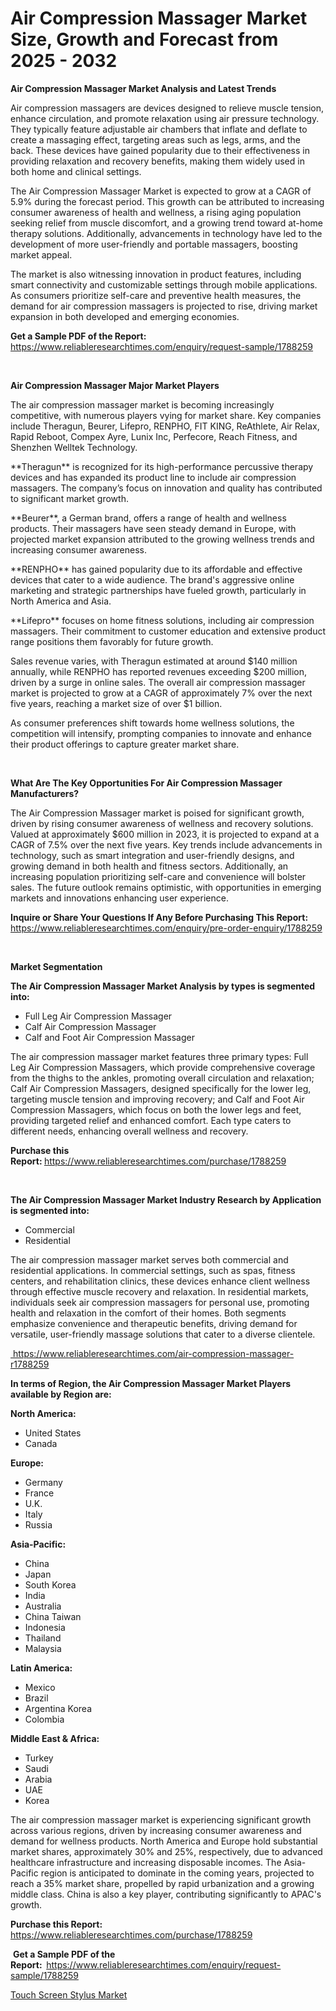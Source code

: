 <p><h1>Air Compression Massager Market Size, Growth and Forecast from 2025 - 2032</h1></p><p><strong>Air Compression Massager Market Analysis and Latest Trends</strong></p>
<p><p>Air compression massagers are devices designed to relieve muscle tension, enhance circulation, and promote relaxation using air pressure technology. They typically feature adjustable air chambers that inflate and deflate to create a massaging effect, targeting areas such as legs, arms, and the back. These devices have gained popularity due to their effectiveness in providing relaxation and recovery benefits, making them widely used in both home and clinical settings.</p><p>The Air Compression Massager Market is expected to grow at a CAGR of 5.9% during the forecast period. This growth can be attributed to increasing consumer awareness of health and wellness, a rising aging population seeking relief from muscle discomfort, and a growing trend toward at-home therapy solutions. Additionally, advancements in technology have led to the development of more user-friendly and portable massagers, boosting market appeal. </p><p>The market is also witnessing innovation in product features, including smart connectivity and customizable settings through mobile applications. As consumers prioritize self-care and preventive health measures, the demand for air compression massagers is projected to rise, driving market expansion in both developed and emerging economies.</p></p>
<p><strong>Get a Sample PDF of the Report:&nbsp;</strong> <a href="https://www.reliableresearchtimes.com/enquiry/request-sample/1788259?utm_campaign=2387&utm_medium=2&utm_source=Github&utm_content=ia&utm_term=08022025&utm_id=air-compression-massager">https://www.reliableresearchtimes.com/enquiry/request-sample/1788259</a></p>
<p>&nbsp;</p>
<p><strong>Air Compression Massager Major Market Players</strong></p>
<p><p>The air compression massager market is becoming increasingly competitive, with numerous players vying for market share. Key companies include Theragun, Beurer, Lifepro, RENPHO, FIT KING, ReAthlete, Air Relax, Rapid Reboot, Compex Ayre, Lunix Inc, Perfecore, Reach Fitness, and Shenzhen Welltek Technology. </p><p>**Theragun** is recognized for its high-performance percussive therapy devices and has expanded its product line to include air compression massagers. The company’s focus on innovation and quality has contributed to significant market growth. </p><p>**Beurer**, a German brand, offers a range of health and wellness products. Their massagers have seen steady demand in Europe, with projected market expansion attributed to the growing wellness trends and increasing consumer awareness.</p><p>**RENPHO** has gained popularity due to its affordable and effective devices that cater to a wide audience. The brand's aggressive online marketing and strategic partnerships have fueled growth, particularly in North America and Asia.</p><p>**Lifepro** focuses on home fitness solutions, including air compression massagers. Their commitment to customer education and extensive product range positions them favorably for future growth.</p><p>Sales revenue varies, with Theragun estimated at around $140 million annually, while RENPHO has reported revenues exceeding $200 million, driven by a surge in online sales. The overall air compression massager market is projected to grow at a CAGR of approximately 7% over the next five years, reaching a market size of over $1 billion. </p><p>As consumer preferences shift towards home wellness solutions, the competition will intensify, prompting companies to innovate and enhance their product offerings to capture greater market share.</p></p>
<p>&nbsp;</p>
<p><strong>What Are The Key Opportunities For Air Compression Massager Manufacturers?</strong></p>
<p><p>The Air Compression Massager market is poised for significant growth, driven by rising consumer awareness of wellness and recovery solutions. Valued at approximately $600 million in 2023, it is projected to expand at a CAGR of 7.5% over the next five years. Key trends include advancements in technology, such as smart integration and user-friendly designs, and growing demand in both health and fitness sectors. Additionally, an increasing population prioritizing self-care and convenience will bolster sales. The future outlook remains optimistic, with opportunities in emerging markets and innovations enhancing user experience.</p></p>
<p><strong>Inquire or Share Your Questions If Any Before Purchasing This Report:</strong> <a href="https://www.reliableresearchtimes.com/enquiry/pre-order-enquiry/1788259?utm_campaign=2387&utm_medium=2&utm_source=Github&utm_content=ia&utm_term=08022025&utm_id=air-compression-massager">https://www.reliableresearchtimes.com/enquiry/pre-order-enquiry/1788259</a></p>
<p>&nbsp;</p>
<p><strong>Market Segmentation</strong></p>
<p><strong>The Air Compression Massager Market Analysis by types is segmented into:</strong></p>
<p><ul><li>Full Leg Air Compression Massager</li><li>Calf Air Compression Massager</li><li>Calf and Foot Air Compression Massager</li></ul></p>
<p><p>The air compression massager market features three primary types: Full Leg Air Compression Massagers, which provide comprehensive coverage from the thighs to the ankles, promoting overall circulation and relaxation; Calf Air Compression Massagers, designed specifically for the lower leg, targeting muscle tension and improving recovery; and Calf and Foot Air Compression Massagers, which focus on both the lower legs and feet, providing targeted relief and enhanced comfort. Each type caters to different needs, enhancing overall wellness and recovery.</p></p>
<p><strong>Purchase this Report:&nbsp;</strong><a href="https://www.reliableresearchtimes.com/purchase/1788259?utm_campaign=2387&utm_medium=2&utm_source=Github&utm_content=ia&utm_term=08022025&utm_id=air-compression-massager">https://www.reliableresearchtimes.com/purchase/1788259</a></p>
<p>&nbsp;</p>
<p><strong>The Air Compression Massager Market Industry Research by Application is segmented into:</strong></p>
<p><ul><li>Commercial</li><li>Residential</li></ul></p>
<p><p>The air compression massager market serves both commercial and residential applications. In commercial settings, such as spas, fitness centers, and rehabilitation clinics, these devices enhance client wellness through effective muscle recovery and relaxation. In residential markets, individuals seek air compression massagers for personal use, promoting health and relaxation in the comfort of their homes. Both segments emphasize convenience and therapeutic benefits, driving demand for versatile, user-friendly massage solutions that cater to a diverse clientele.</p></p>
<p><a href="https://www.reliableresearchtimes.com/air-compression-massager-r1788259?utm_campaign=2387&utm_medium=2&utm_source=Github&utm_content=ia&utm_term=08022025&utm_id=air-compression-massager">&nbsp;https://www.reliableresearchtimes.com/air-compression-massager-r1788259</a></p>
<p><strong>In terms of Region, the Air Compression Massager Market Players available by Region are:</strong></p>
<p>
    <p> <strong> North America: </strong>
        <ul>
            <li>United States</li>
            <li>Canada</li>
        </ul>
        </p> 
    <p> <strong> Europe: </strong>
        <ul>
            <li>Germany</li>
            <li>France</li>
            <li>U.K.</li>
            <li>Italy</li>
            <li>Russia</li>
        </ul>
        </p> 
    <p> <strong> Asia-Pacific: </strong>
        <ul>
            <li>China</li>
            <li>Japan</li>
            <li>South Korea</li>
            <li>India</li>
            <li>Australia</li>
            <li>China Taiwan</li>
            <li>Indonesia</li>
            <li>Thailand</li>
            <li>Malaysia</li>
        </ul>
        </p> 
    <p> <strong> Latin America: </strong>
        <ul>
            <li>Mexico</li>
            <li>Brazil</li>
            <li>Argentina Korea</li>
            <li>Colombia</li>
        </ul>
        </p> 
    <p> <strong> Middle East & Africa: </strong>
        <ul>
            <li>Turkey</li>
            <li>Saudi</li>
            <li>Arabia</li>
            <li>UAE</li>
            <li>Korea</li>
        </ul>
    </p>
    </p>
<p><p>The air compression massager market is experiencing significant growth across various regions, driven by increasing consumer awareness and demand for wellness products. North America and Europe hold substantial market shares, approximately 30% and 25%, respectively, due to advanced healthcare infrastructure and increasing disposable incomes. The Asia-Pacific region is anticipated to dominate in the coming years, projected to reach a 35% market share, propelled by rapid urbanization and a growing middle class. China is also a key player, contributing significantly to APAC's growth.</p></p>
<p><strong>Purchase this Report: </strong><a href="https://www.reliableresearchtimes.com/purchase/1788259?utm_campaign=2387&utm_medium=2&utm_source=Github&utm_content=ia&utm_term=08022025&utm_id=air-compression-massager">https://www.reliableresearchtimes.com/purchase/1788259</a></p>
<p>&nbsp;<strong>Get a Sample PDF of the Report:&nbsp;&nbsp;</strong><a href="https://www.reliableresearchtimes.com/enquiry/request-sample/1788259?utm_campaign=2387&utm_medium=2&utm_source=Github&utm_content=ia&utm_term=08022025&utm_id=air-compression-massager">https://www.reliableresearchtimes.com/enquiry/request-sample/1788259</a></p>
<p><strong></strong></p>
<p><p><a href="https://github.com/xanaanenkaly/Market-Research-Report-List-1/blob/main/touch-screen-stylus-market.md?utm_campaign=2387&utm_medium=2&utm_source=Github&utm_content=ia&utm_term=08022025&utm_id=air-compression-massager">Touch Screen Stylus Market</a></p></p>